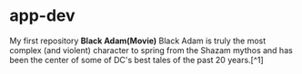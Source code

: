 # app-dev
My first repository
**Black Adam(Movie)**
Black Adam is truly the most complex (and violent) character to spring from the Shazam mythos and has been the center of some of DC's best tales of the past 20 years.[^1]
